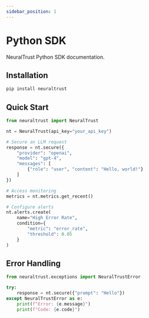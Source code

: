 ```yaml
---
sidebar_position: 1
---
```


# Python SDK

NeuralTrust Python SDK documentation.

## Installation

```bash
pip install neuraltrust
```

## Quick Start

```python
from neuraltrust import NeuralTrust

nt = NeuralTrust(api_key="your_api_key")

# Secure an LLM request
response = nt.secure({
    "provider": "openai",
    "model": "gpt-4",
    "messages": [
        {"role": "user", "content": "Hello, world!"}
    ]
})

# Access monitoring
metrics = nt.metrics.get_recent()

# Configure alerts
nt.alerts.create(
    name="High Error Rate",
    condition={
        "metric": "error_rate",
        "threshold": 0.05
    }
)
```

## Error Handling

```python
from neuraltrust.exceptions import NeuralTrustError

try:
    response = nt.secure({"prompt": "Hello"})
except NeuralTrustError as e:
    print(f"Error: {e.message}")
    print(f"Code: {e.code}")
``` 
